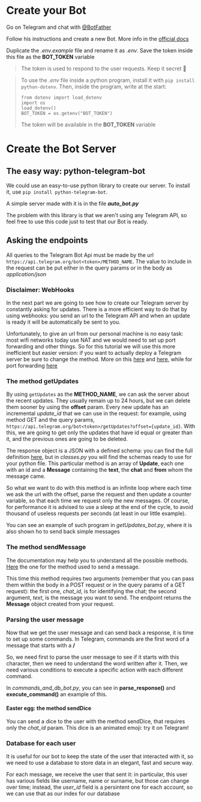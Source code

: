 # Create your Bot
Go on Telegram and chat with [@BotFather](https://t.me/BotFather)

Follow his instructions and create a new Bot. More info in the [official docs](https://core.telegram.org/bots)

Duplicate the _.env.example_ file and rename it as _.env_. Save the token inside this file as the **BOT_TOKEN** variable

> The token is used to respond to the user requests. Keep it secret 🤫

> To use the _.env_ file inside a python program, install it with `pip install python-dotenv`. Then, inside the program, write at the start: 
> ```
>from dotenv import load_dotenv
>import os
>load_dotenv()
>BOT_TOKEN = os.getenv("BOT_TOKEN")
>```
>The token will be available in the **BOT_TOKEN** variable

# Create the Bot Server

## The easy way: python-telegram-bot

We could use an easy-to-use python library to create our server. To install it, use `pip install python-telegram-bot`.

A simple server made with it is in the file _**auto_bot.py**_

The problem with this library is that we aren't using any Telegram API, so feel free to use this code just to test that our Bot is ready.

## Asking the endpoints
All queries to the Telegram Bot Api must be made by the url `https://api.telegram.org/bot<token>/METHOD_NAME`. The value to include in the request can be put either in the query params or in the body as _application/json_

### Disclaimer: WebHooks
In the next part we are going to see how to create our Telegram server by constantly asking for updates. There is a more efficient way to do that by using webhooks: you send an url to the Telegram API and when an update is ready it will be automatically be sent to you.

Unfortunately, to give an url from our personal machine is no easy task: most wifi networks today use NAT and we would need to set up port forwarding and other things. So for this tutorial we will use this more inefficient but easier version: if you want to actually deploy a Telegram server be sure to change the method. More on this [here](https://core.telegram.org/bots/api#setwebhook) and [here](https://core.telegram.org/bots/webhooks), while for port forwarding [here](https://portforward.com/)

### The method getUpdates
By using `getUpdates` as the **METHOD_NAME**, we can ask the server about the recent updates. They usually remain up to 24 hours, but we can delete them sooner by using the **offset** param. Every new update has an incremental _update\_id_ that we can use in the request: for example, using method GET and the query params, `https://api.telegram.org/bot<token>/getUpdates?offset={update_id}`. With this, we are going to get only the updates that have id equal or greater than it, and the previous ones are going to be deleted.

The response object is a JSON with a defined schema: you can find the full definition [here](https://core.telegram.org/bots/api#message), but in _classes.py_ you will find the schemas ready to use for your python file. This particular method is an array of **Update**, each one with an id and a **Message** containing the **text**, the **chat** and **from** whom the message came.

So what we want to do with this method is an infinite loop where each time we ask the url with the offset, parse the request and then update a counter variable, so that each time we request only the new messages. Of course, for performance it is advised to use a sleep at the end of the cycle, to avoid thousand of useless requests per seconds (at least in our little example).

You can see an example of such program in _getUpdates\_bot.py_, where it is also shown ho to send back simple messages

### The method sendMessage
The documentation may help you to understand all the possible methods. [Here](https://core.telegram.org/bots/api#sendmessage) the one for the method used to send a message.

This time this method requires two arguments (remember that you can pass them within the body in a POST request or in the query params of a GET request): the first one, _chat\_id_, is for identifying the chat; the second argument, _text_, is the message you want to send. The endpoint returns the **Message** object created from your request.

### Parsing the user message
Now that we get the user message and can send back a response, it is time to set up some commands. In Telegram, commands are the first word of a message that starts with a **/**

So, we need first to parse the user message to see if it starts with this character, then we need to understand the word written after it. Then, we need various conditions to execute a specific action with each different command.

In _commands\_and\_db\_bot.py_, you can see in **parse_response()** and **execute_command()** an example of this.

#### Easter egg: the method sendDice
You can send a dice to the user with the method sendDice, that requires only the _chat\_id_ param. This dice is an animated emoji: try it on Telegram!

### Database for each user
It is useful for our bot to keep the state of the user that interacted with it, so we need to use a database to store data in an elegant, fast and secure way.

For each message, we receive the user that sent it: in particular, this user has various fields like username, name or surname, but those can change over time; instead, the _user\_id_ field is a persintent one for each account, so we can use that as our index for our database